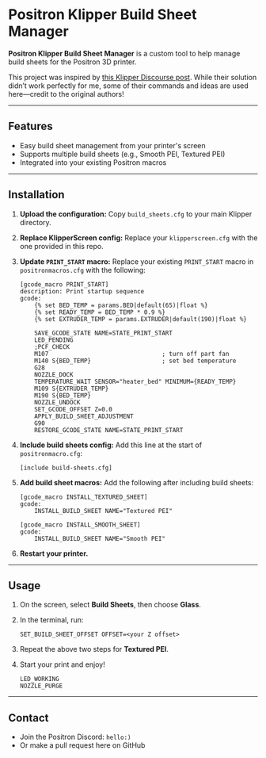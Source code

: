 # Positron Klipper Build Sheet Manager

**Positron Klipper Build Sheet Manager** is a custom tool to help manage build sheets for the Positron 3D printer.

This project was inspired by [this Klipper Discourse post](https://klipper.discourse.group/t/build-sheet-manager-adjust-live-z/4013/7). While their solution didn’t work perfectly for me, some of their commands and ideas are used here—credit to the original authors!

---

## Features

* Easy build sheet management from your printer's screen
* Supports multiple build sheets (e.g., Smooth PEI, Textured PEI)
* Integrated into your existing Positron macros

---

## Installation

1. **Upload the configuration:**
   Copy `build_sheets.cfg` to your main Klipper directory.

2. **Replace KlipperScreen config:**
   Replace your `klipperscreen.cfg` with the one provided in this repo.

3. **Update `PRINT_START` macro:**
   Replace your existing `PRINT_START` macro in `positronmacros.cfg` with the following:

   ```gcode
   [gcode_macro PRINT_START]
   description: Print startup sequence
   gcode:
       {% set BED_TEMP = params.BED|default(65)|float %}
       {% set READY_TEMP = BED_TEMP * 0.9 %}
       {% set EXTRUDER_TEMP = params.EXTRUDER|default(190)|float %}

       SAVE_GCODE_STATE NAME=STATE_PRINT_START
       LED_PENDING
       ;PCF_CHECK                          
       M107                                ; turn off part fan
       M140 S{BED_TEMP}                    ; set bed temperature
       G28                               
       NOZZLE_DOCK                       
       TEMPERATURE_WAIT SENSOR="heater_bed" MINIMUM={READY_TEMP}   
       M109 S{EXTRUDER_TEMP}              
       M190 S{BED_TEMP}                    
       NOZZLE_UNDOCK                       
       SET_GCODE_OFFSET Z=0.0  
       APPLY_BUILD_SHEET_ADJUSTMENT
       G90          
       RESTORE_GCODE_STATE NAME=STATE_PRINT_START
   ```

4. **Include build sheets config:**
   Add this line at the start of `positronmacro.cfg`:

   ```gcode
   [include build-sheets.cfg]
   ```

5. **Add build sheet macros:**
   Add the following after including build sheets:

   ```gcode
   [gcode_macro INSTALL_TEXTURED_SHEET]
   gcode:
       INSTALL_BUILD_SHEET NAME="Textured PEI"

   [gcode_macro INSTALL_SMOOTH_SHEET]
   gcode:
       INSTALL_BUILD_SHEET NAME="Smooth PEI"
   ```

6. **Restart your printer.**

---

## Usage

1. On the screen, select **Build Sheets**, then choose **Glass**.
2. In the terminal, run:

   ```gcode
   SET_BUILD_SHEET_OFFSET OFFSET=<your Z offset>
   ```
3. Repeat the above two steps for **Textured PEI**.
4. Start your print and enjoy!

   ```gcode
   LED_WORKING
   NOZZLE_PURGE
   ```

---

## Contact

* Join the Positron Discord: `hello:)`
* Or make a pull request here on GitHub
